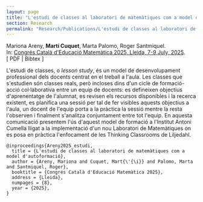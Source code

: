 ```yaml
---
layout: page
title: "L'estudi de classes al laboratori de matemàtiques com a model d'autoformació"
section: Research
permalink: "Research/Publications/L'estudi de classes al laboratori de matemàtiques com a model d'autoformació/"
---
```


Mariona Areny, **Martí Cuquet**, Marta Palomo, Roger Santmiquel.  
In: [Congrés Català d'Educació Matemàtica 2025, Lleida, 7-9 July, 2025](https://drive.google.com/file/d/1SIgdmjM5QUUpzU6JULmzaJojUD0oaHJY/view).  
[ PDF | Bibtex ]

L'estudi de classes, o _lesson study_, és un model de desenvolupament
professional dels docents centrat en el treball a l'aula. Les classes que
s'estudien són classes reals, però incloses dins d'un cicle de formació-acció
col·laborativa entre un equip de docents: es defineixen objectius
d'aprenentatge de l'alumnat, es revisen els recursos disponibles i la recerca
existent, es planifica una sessió per tal de fer visibles aquests objectius a
l'aula, un docent de l'equip porta a la pràctica la sessió mentre la resta
l'observen i finalment s'analitza conjuntament entre tot l'equip. En aquesta
comunicació presentem l'ús d'aquest model de formació a l'Institut Antoni
Cumella lligat a la implementació d'un nou Laboratori de Matemàtiques on es
posa en pràctica l'enfocament de les Thinking Classrooms de Liljedahl.

~~~
@inproceedings{Areny2025_estudi,
  title = {L'estudi de classes al laboratori de matemàtiques com a model d'autoformació},
  author = {Areny, Mariona and Cuquet, Mart{\'{\i}} and Palomo, Marta and Santmiquel, Roger},
  booktitle = {Congrés Català d'Educació Matemàtica 2025},
  address = {Lleida},
  numpages = {8},
  year = {2025},
}
~~~
